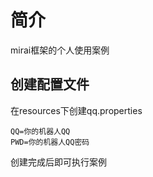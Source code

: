 # 简介
mirai框架的个人使用案例
## 创建配置文件
在resources下创建qq.properties
```properties
QQ=你的机器人QQ
PWD=你的机器人QQ密码
```
创建完成后即可执行案例